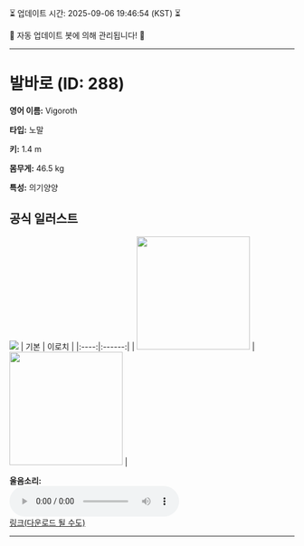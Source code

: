 
⏳ 업데이트 시간: 2025-09-06 19:46:54 (KST) ⏳

🤖 자동 업데이트 봇에 의해 관리됩니다! 🤖

---

# 발바로 (ID: 288)
**영어 이름:** Vigoroth

**타입:** 노말

**키:** 1.4 m

**몸무게:** 46.5 kg

**특성:** 의기양양

## 공식 일러스트
![](https://raw.githubusercontent.com/PokeAPI/sprites/master/sprites/pokemon/other/official-artwork/288.png)
| 기본 | 이로치 |
|:----:|:------:|
| <img src="http://play.pokemonshowdown.com/sprites/ani/vigoroth.gif" width="200"> | <img src="http://play.pokemonshowdown.com/sprites/ani-shiny/vigoroth.gif" width="200"> |

**울음소리:**<br><audio controls src="https://raw.githubusercontent.com/PokeAPI/cries/main/cries/pokemon/latest/288.ogg"></audio><br> [링크(다운로드 될 수도)](https://raw.githubusercontent.com/PokeAPI/cries/main/cries/pokemon/latest/288.ogg)


---
